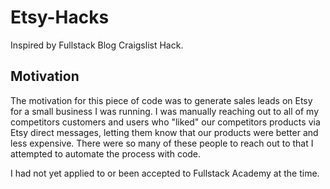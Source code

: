 # Etsy-Hacks
Inspired by Fullstack Blog Craigslist Hack.

## Motivation

The motivation for this piece of code was to generate sales leads on Etsy for a small business I was running. I was manually reaching out to all of my competitors customers and users who "liked" our competitors products via Etsy direct messages, letting them know that our products were better and less expensive. There were so many of these people to reach out to that I attempted to automate the process with code. 

I had not yet applied to or been accepted to Fullstack Academy at the time.
